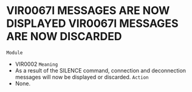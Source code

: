 # VIR0067I MESSAGES ARE NOW DISPLAYED VIR0067I MESSAGES ARE NOW DISCARDED
`Module`
- VIR0002
`Meaning`
- As a result of the SILENCE command, connection and deconnection messages will now be displayed or discarded.
`Action`
- None.
